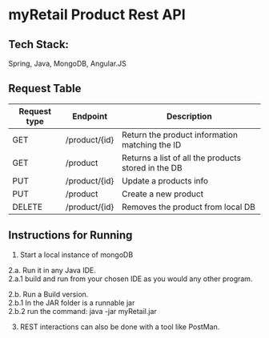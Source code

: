 # myRetail Product Rest API




## Tech Stack:
Spring, Java, MongoDB, Angular.JS


## Request Table

|Request type|Endpoint|Description|
|---|---|---|
|GET|/product/{id}|Return the product information matching the ID|
|GET|/product| Returns a list of all the products stored in the DB|
|PUT|/product/{id}|Update a products info|
|PUT|/product|Create a new product|
|DELETE|/product/{id} |Removes the product from local DB|


## Instructions for Running

1. Start a local instance of mongoDB

2.a. Run it in any Java IDE.  
2.a.1 build and run from your chosen IDE as you would any other program.  

2.b. Run a Build version.  
2.b.1 In the JAR folder is a runnable jar  
2.b.2 run the command: java -jar myRetail.jar  

3. REST interactions can also be done with a tool like PostMan.

